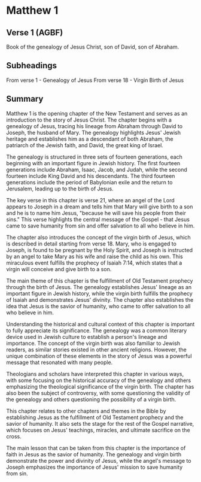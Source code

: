 # Matthew 1

## Verse 1 (AGBF)

Book of the genealogy of Jesus Christ, son of David, son of Abraham.

## Subheadings

From verse 1 - Genealogy of Jesus
From verse 18 - Virgin Birth of Jesus

## Summary

Matthew 1 is the opening chapter of the New Testament and serves as an introduction to the story of Jesus Christ. The chapter begins with a genealogy of Jesus, tracing his lineage from Abraham through David to Joseph, the husband of Mary. The genealogy highlights Jesus' Jewish heritage and establishes him as a descendant of both Abraham, the patriarch of the Jewish faith, and David, the great king of Israel.

The genealogy is structured in three sets of fourteen generations, each beginning with an important figure in Jewish history. The first fourteen generations include Abraham, Isaac, Jacob, and Judah, while the second fourteen include King David and his descendants. The third fourteen generations include the period of Babylonian exile and the return to Jerusalem, leading up to the birth of Jesus.

The key verse in this chapter is verse 21, where an angel of the Lord appears to Joseph in a dream and tells him that Mary will give birth to a son and he is to name him Jesus, "because he will save his people from their sins." This verse highlights the central message of the Gospel - that Jesus came to save humanity from sin and offer salvation to all who believe in him.

The chapter also introduces the concept of the virgin birth of Jesus, which is described in detail starting from verse 18. Mary, who is engaged to Joseph, is found to be pregnant by the Holy Spirit, and Joseph is instructed by an angel to take Mary as his wife and raise the child as his own. This miraculous event fulfills the prophecy of Isaiah 7:14, which states that a virgin will conceive and give birth to a son.

The main theme of this chapter is the fulfillment of Old Testament prophecy through the birth of Jesus. The genealogy establishes Jesus' lineage as an important figure in Jewish history, while the virgin birth fulfills the prophecy of Isaiah and demonstrates Jesus' divinity. The chapter also establishes the idea that Jesus is the savior of humanity, who came to offer salvation to all who believe in him.

Understanding the historical and cultural context of this chapter is important to fully appreciate its significance. The genealogy was a common literary device used in Jewish culture to establish a person's lineage and importance. The concept of the virgin birth was also familiar to Jewish readers, as similar stories existed in other ancient religions. However, the unique combination of these elements in the story of Jesus was a powerful message that resonated with many people.

Theologians and scholars have interpreted this chapter in various ways, with some focusing on the historical accuracy of the genealogy and others emphasizing the theological significance of the virgin birth. The chapter has also been the subject of controversy, with some questioning the validity of the genealogy and others questioning the possibility of a virgin birth.

This chapter relates to other chapters and themes in the Bible by establishing Jesus as the fulfillment of Old Testament prophecy and the savior of humanity. It also sets the stage for the rest of the Gospel narrative, which focuses on Jesus' teachings, miracles, and ultimate sacrifice on the cross.

The main lesson that can be taken from this chapter is the importance of faith in Jesus as the savior of humanity. The genealogy and virgin birth demonstrate the power and divinity of Jesus, while the angel's message to Joseph emphasizes the importance of Jesus' mission to save humanity from sin.